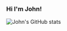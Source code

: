 ### Hi I'm John!

![John's GitHub stats](https://github-readme-stats.vercel.app/api?username=johnlee-jh&show_icons=true&show_icons=true&title_color=003262&text_color=3B7EA1&icon_color=003262&count_private=true&hide_border=true&custom_title=My&nbsp;Contributions&hide_rank=false)

<!--
[![John's Top Languages](https://github-readme-stats.vercel.app/api/top-langs/?username=johnlee-jh&hide=javascript,handlebars&count_private=true&custom_title=Languages&nbsp;Used&text_color=3B7EA1&title_color=003262&hide_border=true)](https://github.com/anuraghazra/github-readme-stats)
-->
